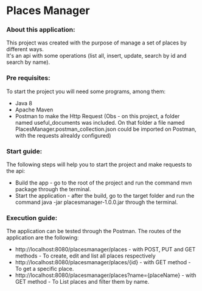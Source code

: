# Places Manager

### About this application:  
This project was created with the purpose of manage a set of places by different ways.  
It's an api with some operations (list all, insert, update, search by id and search by name).

### Pre requisites:  
To start the project you will need some programs, among them:  
  
* Java 8 
* Apache Maven
* Postman to make the Http Request (Obs - on this project, a folder named useful_documents was included. On that folder a file named PlacesManager.postman_collection.json could be imported on Postman, with the requests alrealdy configured)

### Start guide:  
The following steps will help you to start the project and make requests to the api:  

* Build the app - go to the root of the project and run the command mvn package through the terminal.  
* Start the application - after the build, go to the target folder and run the command java -jar placesmanager-1.0.0.jar through the terminal.  

### Execution guide:  
The application can be tested through the Postman. The routes of the application are the following:  
* http://localhost:8080/placesmanager/places - with POST, PUT and GET methods - To create, edit and list all places respectively
* http://localhost:8080/placesmanager/places/{id} - with GET method - To get a specific place.
* http://localhost:8080/placesmanager/places?name={placeName} - with GET method - To List places and filter them by name.




